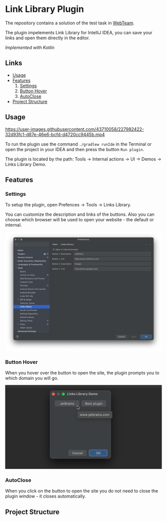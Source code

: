 # Link Library Plugin
The repository contains a solution of the test task in [WebTeam](https://internship.jetbrains.com/projects/1332/).

The plugin impelements Link Library for IntelliJ IDEA, you can save your links and open them directly in the editor.

*Implemented with Kotlin*

## Links
* [Usage](#usage)
* [Features](#features)
  1. [Settings](#settings)
  2. [Button Hover](#button-hover)
  3. [AutoClose](#autoclose)
* [Project Structure](#project-structure)

## Usage

https://user-images.githubusercontent.com/43710058/227982422-32d93fc1-d87e-46e6-bcfd-d4720cc9445b.mp4

To run the plugin use the command `./gradlew runIde` in the Terminal or open the project in your IDEA and then press the button `Run plugin`.

The plugin is located by the path: Tools -> Internal actions -> UI -> Demos -> Links Library Demo.


## Features

### Settings
To setup the plugin, open Prefences -> Tools -> Links Library.

You can customize the description and links of the buttons. Also you can choose which browser will be used to open your website - the default or internal.

![Prefences](https://github.com/BagritsevichStepan/wt-test-task1-plugin/blob/main/images/2.png)

### Button Hover
When you hover over the button to open the site, the plugin prompts you to which domain you will go.

![Button Hover](https://github.com/BagritsevichStepan/wt-test-task1-plugin/blob/main/images/1.png)

### AutoClose

When you click on the button to open the site you do not need to close the plugin window - it closes automatically.

## Project Structure

